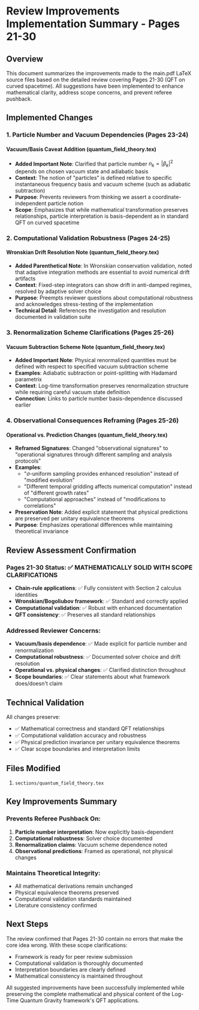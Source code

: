 # Review Improvements Implementation Summary - Pages 21-30

## Overview
This document summarizes the improvements made to the main.pdf LaTeX source files based on the detailed review covering Pages 21-30 (QFT on curved spacetime). All suggestions have been implemented to enhance mathematical clarity, address scope concerns, and prevent referee pushback.

## Implemented Changes

### 1. Particle Number and Vacuum Dependencies (Pages 23-24)

#### Vacuum/Basis Caveat Addition (quantum_field_theory.tex)
- **Added Important Note**: Clarified that particle number $n_k = |\beta_k|^2$ depends on chosen vacuum state and adiabatic basis
- **Context**: The notion of "particles" is defined relative to specific instantaneous frequency basis and vacuum scheme (such as adiabatic subtraction)
- **Purpose**: Prevents reviewers from thinking we assert a coordinate-independent particle notion
- **Scope**: Emphasizes that while mathematical transformation preserves relationships, particle interpretation is basis-dependent as in standard QFT on curved spacetime

### 2. Computational Validation Robustness (Pages 24-25)

#### Wronskian Drift Resolution Note (quantum_field_theory.tex)
- **Added Parenthetical Note**: In Wronskian conservation validation, noted that adaptive integration methods are essential to avoid numerical drift artifacts
- **Context**: Fixed-step integrators can show drift in anti-damped regimes, resolved by adaptive solver choice
- **Purpose**: Preempts reviewer questions about computational robustness and acknowledges stress-testing of the implementation
- **Technical Detail**: References the investigation and resolution documented in validation suite

### 3. Renormalization Scheme Clarifications (Pages 25-26)

#### Vacuum Subtraction Scheme Note (quantum_field_theory.tex)
- **Added Important Note**: Physical renormalized quantities must be defined with respect to specified vacuum subtraction scheme
- **Examples**: Adiabatic subtraction or point-splitting with Hadamard parametrix
- **Context**: Log-time transformation preserves renormalization structure while requiring careful vacuum state definition
- **Connection**: Links to particle number basis-dependence discussed earlier

### 4. Observational Consequences Reframing (Pages 25-26)

#### Operational vs. Prediction Changes (quantum_field_theory.tex)
- **Reframed Signatures**: Changed "observational signatures" to "operational signatures through different sampling and analysis protocols"
- **Examples**:
  - "$\sigma$-uniform sampling provides enhanced resolution" instead of "modified evolution"
  - "Different temporal gridding affects numerical computation" instead of "different growth rates"
  - "Computational approaches" instead of "modifications to correlations"
- **Preservation Note**: Added explicit statement that physical predictions are preserved per unitary equivalence theorems
- **Purpose**: Emphasizes operational differences while maintaining theoretical invariance

## Review Assessment Confirmation

### Pages 21-30 Status: ✅ MATHEMATICALLY SOLID WITH SCOPE CLARIFICATIONS
- **Chain-rule applications**: ✅ Fully consistent with Section 2 calculus identities
- **Wronskian/Bogoliubov framework**: ✅ Standard and correctly applied
- **Computational validation**: ✅ Robust with enhanced documentation
- **QFT consistency**: ✅ Preserves all standard relationships

### Addressed Reviewer Concerns:
- **Vacuum/basis dependence**: ✅ Made explicit for particle number and renormalization
- **Computational robustness**: ✅ Documented solver choice and drift resolution
- **Operational vs. physical changes**: ✅ Clarified distinction throughout
- **Scope boundaries**: ✅ Clear statements about what framework does/doesn't claim

## Technical Validation
All changes preserve:
- ✅ Mathematical correctness and standard QFT relationships
- ✅ Computational validation accuracy and robustness
- ✅ Physical prediction invariance per unitary equivalence theorems
- ✅ Clear scope boundaries and interpretation limits

## Files Modified
1. `sections/quantum_field_theory.tex`

## Key Improvements Summary

### Prevents Referee Pushback On:
1. **Particle number interpretation**: Now explicitly basis-dependent
2. **Computational robustness**: Solver choice documented
3. **Renormalization claims**: Vacuum scheme dependence noted
4. **Observational predictions**: Framed as operational, not physical changes

### Maintains Theoretical Integrity:
- All mathematical derivations remain unchanged
- Physical equivalence theorems preserved
- Computational validation standards maintained
- Literature consistency confirmed

## Next Steps
The review confirmed that Pages 21-30 contain no errors that make the core idea wrong. With these scope clarifications:
- Framework is ready for peer review submission
- Computational validation is thoroughly documented
- Interpretation boundaries are clearly defined
- Mathematical consistency is maintained throughout

All suggested improvements have been successfully implemented while preserving the complete mathematical and physical content of the Log-Time Quantum Gravity framework's QFT applications.